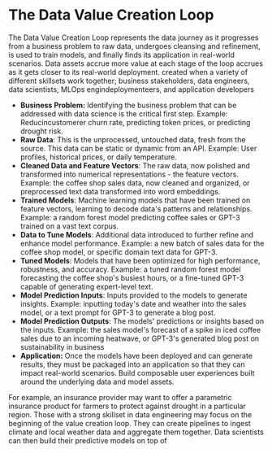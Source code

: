 # The Data Value Creation Loop

The Data Value Creation Loop represents the data journey as it progresses from a business problem to raw data, undergoes cleansing and refinement, is used to train models, and finally finds its application in real-world scenarios. Data assets accrue more value at each stage of the loop accrues as it gets closer to its real-world deployment. created when a variety of different skillsets work together; business stakeholders, data engineers, data scientists, MLOps engindeploymenteers, and application developers&#x20;

* **Business Problem:** Identifying the business problem that can be addressed with data science is the critical first step. Example: Reducincustomerer churn rate, predicting token prices, or predicting drought risk.&#x20;
* **Raw Data**: This is the unprocessed, untouched data, fresh from the source. This data can be static or dynamic from an API. Example: User profiles, historical prices, or daily temperature.
* **Cleaned Data and Feature Vectors**: The raw data, now polished and transformed into numerical representations - the feature vectors. Example: the coffee shop sales data, now cleaned and organized, or preprocessed text data transformed into word embeddings.
* **Trained Models**: Machine learning models that have been trained on feature vectors, learning to decode data's patterns and relationships. Example: a random forest model predicting coffee sales or GPT-3 trained on a vast text corpus.
* **Data to Tune Models**: Additional data introduced to further refine and enhance model performance. Example: a new batch of sales data for the coffee shop model, or specific domain text data for GPT-3.
* **Tuned Models**: Models that have been optimized for high performance, robustness, and accuracy. Example: a tuned random forest model forecasting the coffee shop's busiest hours, or a fine-tuned GPT-3 capable of generating expert-level text.
* **Model Prediction Inputs**: Inputs provided to the models to generate insights. Example: inputting today's date and weather into the sales model, or a text prompt for GPT-3 to generate a blog post.
* **Model Prediction Outputs**: The models' predictions or insights based on the inputs. Example: the sales model's forecast of a spike in iced coffee sales due to an incoming heatwave, or GPT-3's generated blog post on sustainability in business
* **Application:** Once the models have been deployed and can generate results, they must be packaged into an application so that they can impact real-world scenarios. Build composable user experiences built around the underlying data and model assets.



For example, an insurance provider may want to offer a parametric insurance product for farmers to protect against drought in a particular region. Those with a strong skillset in data engineering may focus on the beginning of the value creation loop. They can create pipelines to ingest climate and local weather data and aggregate them together. Data scientists can then build their predictive models on top of&#x20;





